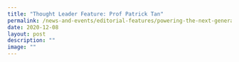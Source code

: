 ```yaml
---
title: "Thought Leader Feature: Prof Patrick Tan"
permalink: /news-and-events/editorial-features/powering-the-next-generation-of-biomedical-research/
date: 2020-12-08
layout: post
description: ""
image: ""
---
```

